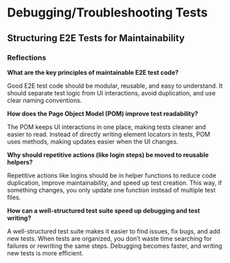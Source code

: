 # Debugging/Troubleshooting Tests

## Structuring E2E Tests for Maintainability

### Reflections

**What are the key principles of maintainable E2E test code?**

Good E2E test code should be modular, reusable, and easy to understand. It should separate test logic from UI interactions, avoid duplication, and use clear naming conventions.

**How does the Page Object Model (POM) improve test readability?**

The POM keeps UI interactions in one place, making tests cleaner and easier to read. Instead of directly writing element locators in tests, POM uses methods, making updates easier when the UI changes.

**Why should repetitive actions (like login steps) be moved to reusable helpers?**

Repetitive actions like logins should be in helper functions to reduce code duplication, improve maintainability, and speed up test creation. This way, if something changes, you only update one function instead of multiple test files.

**How can a well-structured test suite speed up debugging and test writing?**

A well-structured test suite makes it easier to find issues, fix bugs, and add new tests. When tests are organized, you don’t waste time searching for failures or rewriting the same steps. Debugging becomes faster, and writing new tests is more efficient.
